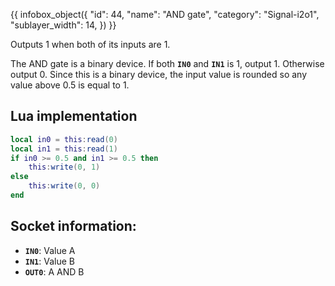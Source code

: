 {{ infobox_object({
	"id": 44,
	"name": "AND gate",
	"category": "Signal-i2o1",
	"sublayer_width": 14,
}) }}

Outputs 1 when both of its inputs are 1.

The AND gate is a binary device. If both **`IN0`** and **`IN1`** is 1, output 1. Otherwise output 0. Since this is a binary device, the input value is rounded so any value above 0.5 is equal to 1.

## Lua implementation
```lua
local in0 = this:read(0)
local in1 = this:read(1)
if in0 >= 0.5 and in1 >= 0.5 then
	this:write(0, 1)
else
	this:write(0, 0)
end
```

## Socket information:
- **`IN0`**: Value A
- **`IN1`**: Value B
- **`OUT0`**: A AND B